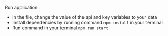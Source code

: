 Run application:  
- in the file, change the value of the api and key variables to your data 
- Install dependencies by running command `npm install` in your terminal
- Run command in your terminal `npm run start`  